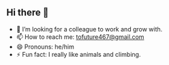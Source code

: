## Hi there 👋

- 🤔 I’m looking for a colleague to work and grow with.
- 📫 How to reach me: tofuture467@gmail.com
- 😄 Pronouns: he/him
- ⚡ Fun fact: I really like animals and climbing.
